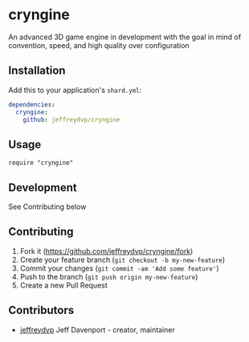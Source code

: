 # cryngine

An advanced 3D game engine in development with the goal in mind of convention, speed, and high quality over configuration

## Installation

Add this to your application's `shard.yml`:

```yaml
dependencies:
  cryngine:
    github: jeffreydvp/cryngine
```

## Usage

```crystal
require "cryngine"
```


## Development

See Contributing below

## Contributing

1. Fork it (<https://github.com/jeffreydvp/cryngine/fork>)
2. Create your feature branch (`git checkout -b my-new-feature`)
3. Commit your changes (`git commit -am 'Add some feature'`)
4. Push to the branch (`git push origin my-new-feature`)
5. Create a new Pull Request

## Contributors

- [jeffreydvp](https://github.com/jeffreydvp) Jeff Davenport - creator, maintainer
